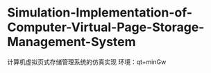 # Simulation-Implementation-of-Computer-Virtual-Page-Storage-Management-System
计算机虚拟页式存储管理系统的仿真实现
环境：qt+minGw
